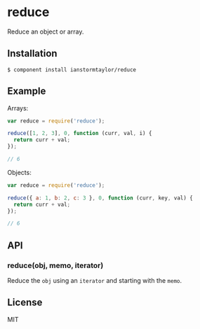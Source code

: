 # reduce

  Reduce an object or array.

## Installation

    $ component install ianstormtaylor/reduce

## Example

Arrays:

```js
var reduce = require('reduce');

reduce([1, 2, 3], 0, function (curr, val, i) {
  return curr + val;
});

// 6
```

Objects:

```js
var reduce = require('reduce');

reduce({ a: 1, b: 2, c: 3 }, 0, function (curr, key, val) {
  return curr + val;
});

// 6
```

## API

### reduce(obj, memo, iterator)
  Reduce the `obj` using an `iterator` and starting with the `memo`.

## License

  MIT
